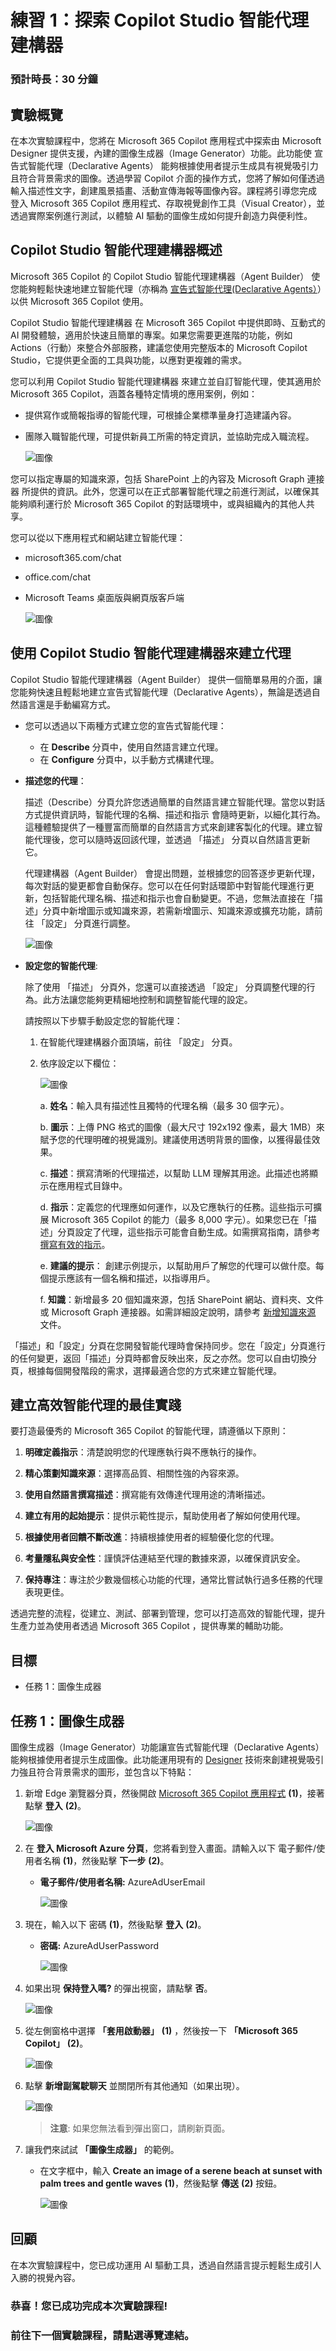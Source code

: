 # 練習 1：探索 Copilot Studio 智能代理建構器

### 預計時長：30 分鐘

## 實驗概覽

在本次實驗課程中，您將在 Microsoft 365 Copilot 應用程式中探索由 Microsoft Designer 提供支援，內建的圖像生成器（Image Generator）功能。此功能使 宣告式智能代理（Declarative Agents） 能夠根據使用者提示生成具有視覺吸引力且符合背景需求的圖像。透過學習 Copilot 介面的操作方式，您將了解如何僅透過輸入描述性文字，創建風景插畫、活動宣傳海報等圖像內容。課程將引導您完成 登入 Microsoft 365 Copilot 應用程式、存取視覺創作工具（Visual Creator），並透過實際案例進行測試，以體驗 AI 驅動的圖像生成如何提升創造力與便利性。

## Copilot Studio 智能代理建構器概述

Microsoft 365 Copilot 的 Copilot Studio 智能代理建構器（Agent Builder） 使您能夠輕鬆快速地建立智能代理（亦稱為 [宣告式智能代理(Declarative Agents）](https://learn.microsoft.com/en-us/microsoft-365-copilot/extensibility/overview-declarative-agent)）以供 Microsoft 365 Copilot 使用。

Copilot Studio 智能代理建構器 在 Microsoft 365 Copilot 中提供即時、互動式的 AI 開發體驗，適用於快速且簡單的專案。如果您需要更進階的功能，例如 Actions（行動）來整合外部服務，建議您使用完整版本的 Microsoft Copilot Studio，它提供更全面的工具與功能，以應對更複雜的需求。

您可以利用 Copilot Studio 智能代理建構器 來建立並自訂智能代理，使其適用於 Microsoft 365 Copilot，涵蓋各種特定情境的應用案例，例如：

  - 提供寫作或簡報指導的智能代理，可根據企業標準量身打造建議內容。
  - 團隊入職智能代理，可提供新員工所需的特定資訊，並協助完成入職流程。

    ![圖像](media/embedded-authoring-starter-1.png)

您可以指定專屬的知識來源，包括 SharePoint 上的內容及 Microsoft Graph 連接器 所提供的資訊。此外，您還可以在正式部署智能代理之前進行測試，以確保其能夠順利運行於 Microsoft 365 Copilot 的對話環境中，或與組織內的其他人共享。

您可以從以下應用程式和網站建立智能代理：

- microsoft365.com/chat
- office.com/chat
- Microsoft Teams 桌面版與網頁版客戶端

  ![圖像](media/embedded-authoring-entry-1.png)

## 使用 Copilot Studio 智能代理建構器來建立代理

Copilot Studio 智能代理建構器（Agent Builder） 提供一個簡單易用的介面，讓您能夠快速且輕鬆地建立宣告式智能代理（Declarative Agents），無論是透過自然語言還是手動編寫方式。

- 您可以透過以下兩種方式建立您的宣告式智能代理：

  - 在 **Describe** 分頁中，使用自然語言建立代理。
  - 在 **Configure** 分頁中，以手動方式構建代理。

- **描述您的代理**：

  描述（Describe）分頁允許您透過簡單的自然語言建立智能代理。當您以對話方式提供資訊時，智能代理的名稱、描述和指示 會隨時更新，以細化其行為。這種體驗提供了一種豐富而簡單的自然語言方式來創建客製化的代理。建立智能代理後，您可以隨時返回該代理，並透過 「描述」 分頁以自然語言更新它。

  代理建構器（Agent Builder） 會提出問題，並根據您的回答逐步更新代理，每次對話的變更都會自動保存。您可以在任何對話環節中對智能代理進行更新，包括智能代理名稱、描述和指示也會自動變更。不過，您無法直接在「描述」分頁中新增圖示或知識來源，若需新增圖示、知識來源或擴充功能，請前往 「設定」 分頁進行調整。

  ![圖像](media/image2-1.png)

- **設定您的智能代理**:

  除了使用 「描述」 分頁外，您還可以直接透過 「設定」 分頁調整代理的行為。此方法讓您能夠更精細地控制和調整智能代理的設定。

  請按照以下步驟手動設定您的智能代理：

  1. 在智能代理建構器介面頂端，前往 「設定」 分頁。
  2. 依序設定以下欄位：
      
      ![圖像](media/image3.1.png)

     a. **姓名**：輸入具有描述性且獨特的代理名稱（最多 30 個字元）。

     b. **圖示**：上傳 PNG 格式的圖像（最大尺寸 192x192 像素，最大 1MB）來賦予您的代理明確的視覺識別。建議使用透明背景的圖像，以獲得最佳效果。

     c. **描述**：撰寫清晰的代理描述，以幫助 LLM 理解其用途。此描述也將顯示在應用程式目錄中。

     d. **指示**：定義您的代理應如何運作，以及它應執行的任務。這些指示可擴展 Microsoft 365 Copilot 的能力（最多 8,000 字元）。如果您已在「描述」分頁設定了代理，這些指示可能會自動生成。如需撰寫指南，請參考 [撰寫有效的指示](https://learn.microsoft.com/en-us/microsoft-365-copilot/extensibility/declarative-agent-instructions)。

     e. **建議的提示**： 創建示例提示，以幫助用戶了解您的代理可以做什麼。每個提示應該有一個名稱和描述，以指導用戶。

     f. **知識**：新增最多 20 個知識來源，包括 SharePoint 網站、資料夾、文件或 Microsoft Graph 連接器。如需詳細設定說明，請參考 [新增知識來源](https://learn.microsoft.com/en-us/microsoft-365-copilot/extensibility/copilot-studio-agent-builder-build#add-knowledge-sources) 文件。


「描述」和「設定」分頁在您開發智能代理時會保持同步。您在「設定」分頁進行的任何變更，返回「描述」分頁時都會反映出來，反之亦然。您可以自由切換分頁，根據每個開發階段的需求，選擇最適合您的方式來建立智能代理。

## 建立高效智能代理的最佳實踐

要打造最優秀的 Microsoft 365 Copilot 的智能代理，請遵循以下原則：

1. **明確定義指示**：清楚說明您的代理應執行與不應執行的操作。

2. **精心策劃知識來源**：選擇高品質、相關性強的內容來源。

3. **使用自然語言撰寫描述**：撰寫能有效傳達代理用途的清晰描述。

4. **建立有用的起始提示**：提供示範性提示，幫助使用者了解如何使用代理。

5. **根據使用者回饋不斷改進**：持續根據使用者的經驗優化您的代理。

6. **考量隱私與安全性**：謹慎評估連結至代理的數據來源，以確保資訊安全。

7. **保持專注**：專注於少數幾個核心功能的代理，通常比嘗試執行過多任務的代理表現更佳。

透過完整的流程，從建立、測試、部署到管理，您可以打造高效的智能代理，提升生產力並為使用者透過 Microsoft 365 Copilot ，提供專業的輔助功能。

## 目標

- 任務 1：圖像生成器

## 任務 1：圖像生成器

圖像生成器（Image Generator）功能讓宣告式智能代理（Declarative Agents）能夠根據使用者提示生成圖像。此功能運用現有的 [Designer](https://designer.microsoft.com/) 技術來創建視覺吸引力強且符合背景需求的圖形，並包含以下特點：

1. 新增 Edge 瀏覽器分頁，然後開啟 [Microsoft 365 Copilot 應用程式](https://m365.cloud.microsoft/) **(1)**，接著點擊 **登入** **(2)**。

    ![圖像](media/image4-1.png)

2. 在 **登入 Microsoft Azure 分頁**，您將看到登入畫面。請輸入以下 電子郵件/使用者名稱 **(1)**，然後點擊 **下一步** **(2)**。
   
   - **電子郵件/使用者名稱:** AzureAdUserEmail

     ![圖像](media/gt-5-1.png)

3. 現在，輸入以下 密碼 **(1)**，然後點擊 **登入** **(2)**。

   - **密碼:** AzureAdUserPassword

      ![圖像](media/gt-4-1.png)

4. 如果出現 **保持登入嗎?** 的彈出視窗，請點擊 **否**。

   ![圖像](media/gt-4-2.png)

5. 從左側窗格中選擇 **「套用啟動器」** **(1)** ，然後按一下 **「Microsoft 365 Copilot」** **(2)**。

    ![圖像](media/day1ex1-001-copilot.png)

6. 點擊 **新增副駕駛聊天** 並關閉所有其他通知（如果出現）。

     ![圖像](media/day1ex1-002-copilot2.png)

     >**注意**: 如果您無法看到彈出窗口，請刷新頁面。

6. 讓我們來試試 **「圖像生成器」** 的範例。

   - 在文字框中，輸入 **Create an image of a serene beach at sunset with palm trees and gentle waves** **(1)**，然後點擊 **傳送** **(2)** 按鈕。

     ![圖像](media/image6-1.png)

## 回顧

在本次實驗課程中，您已成功運用 AI 驅動工具，透過自然語言提示輕鬆生成引人入勝的視覺內容。

### 恭喜！您已成功完成本次實驗課程!
### 前往下一個實驗課程，請點選導覽連結。
